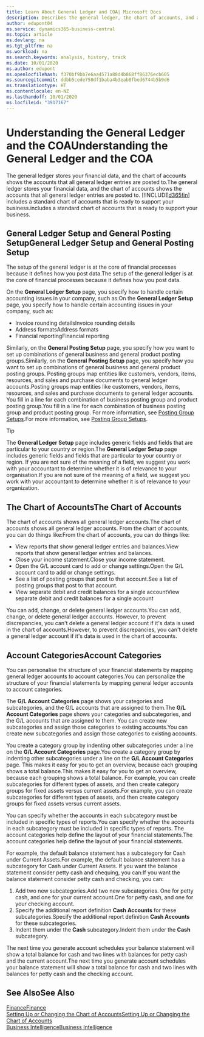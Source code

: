 ```yaml
---
title: Learn About General Ledger and COA| Microsoft Docs
description: Describes the general ledger, the chart of accounts, and account categories.
author: edupont04
ms.service: dynamics365-business-central
ms.topic: article
ms.devlang: na
ms.tgt_pltfrm: na
ms.workload: na
ms.search.keywords: analysis, history, track
ms.date: 10/01/2020
ms.author: edupont
ms.openlocfilehash: f370bf9bb7e6aa4571a88d4b868ff86376ecb605
ms.sourcegitcommit: ddbb5cede750df1baba4b3eab8fbed6744b5b9d6
ms.translationtype: HT
ms.contentlocale: en-NZ
ms.lasthandoff: 10/01/2020
ms.locfileid: "3917167"
---
```

# <a name="understanding-the-general-ledger-and-the-coa"></a><span data-ttu-id="06dac-103">Understanding the General Ledger and the COA</span><span class="sxs-lookup"><span data-stu-id="06dac-103">Understanding the General Ledger and the COA</span></span>

<span data-ttu-id="06dac-104">The general ledger stores your financial data, and the chart of accounts shows the accounts that all general ledger entries are posted to.</span><span class="sxs-lookup"><span data-stu-id="06dac-104">The general ledger stores your financial data, and the chart of accounts shows the accounts that all general ledger entries are posted to.</span></span> [!INCLUDE[d365fin](includes/d365fin_md.md)] <span data-ttu-id="06dac-105">includes a standard chart of accounts that is ready to support your business.</span><span class="sxs-lookup"><span data-stu-id="06dac-105">includes a standard chart of accounts that is ready to support your business.</span></span>

## <a name="general-ledger-setup-and-general-posting-setup"></a><span data-ttu-id="06dac-106">General Ledger Setup and General Posting Setup</span><span class="sxs-lookup"><span data-stu-id="06dac-106">General Ledger Setup and General Posting Setup</span></span>

<span data-ttu-id="06dac-107">The setup of the general ledger is at the core of financial processes because it defines how you post data.</span><span class="sxs-lookup"><span data-stu-id="06dac-107">The setup of the general ledger is at the core of financial processes because it defines how you post data.</span></span>  

<span data-ttu-id="06dac-108">On the **General Ledger Setup** page, you specify how to handle certain accounting issues in your company, such as:</span><span class="sxs-lookup"><span data-stu-id="06dac-108">On the **General Ledger Setup** page, you specify how to handle certain accounting issues in your company, such as:</span></span>  

* <span data-ttu-id="06dac-109">Invoice rounding details</span><span class="sxs-lookup"><span data-stu-id="06dac-109">Invoice rounding details</span></span>  
* <span data-ttu-id="06dac-110">Address formats</span><span class="sxs-lookup"><span data-stu-id="06dac-110">Address formats</span></span>  
* <span data-ttu-id="06dac-111">Financial reporting</span><span class="sxs-lookup"><span data-stu-id="06dac-111">Financial reporting</span></span>  

<span data-ttu-id="06dac-112">Similarly, on the **General Posting Setup** page, you specify how you want to set up combinations of general business and general product posting groups.</span><span class="sxs-lookup"><span data-stu-id="06dac-112">Similarly, on the **General Posting Setup** page, you specify how you want to set up combinations of general business and general product posting groups.</span></span> <span data-ttu-id="06dac-113">Posting groups map entities like customers, vendors, items, resources, and sales and purchase documents to general ledger accounts.</span><span class="sxs-lookup"><span data-stu-id="06dac-113">Posting groups map entities like customers, vendors, items, resources, and sales and purchase documents to general ledger accounts.</span></span> <span data-ttu-id="06dac-114">You fill in a line for each combination of business posting group and product posting group.</span><span class="sxs-lookup"><span data-stu-id="06dac-114">You fill in a line for each combination of business posting group and product posting group.</span></span> <span data-ttu-id="06dac-115">For more information, see [Posting Group Setups](finance-posting-groups.md).</span><span class="sxs-lookup"><span data-stu-id="06dac-115">For more information, see [Posting Group Setups](finance-posting-groups.md).</span></span>  

> [!TIP]
> <span data-ttu-id="06dac-116">The **General Ledger Setup** page includes generic fields and fields that are particular to your country or region.</span><span class="sxs-lookup"><span data-stu-id="06dac-116">The **General Ledger Setup** page includes generic fields and fields that are particular to your country or region.</span></span> <span data-ttu-id="06dac-117">If you are not sure of the meaning of a field, we suggest you work with your accountant to determine whether it is of relevance to your organisation.</span><span class="sxs-lookup"><span data-stu-id="06dac-117">If you are not sure of the meaning of a field, we suggest you work with your accountant to determine whether it is of relevance to your organization.</span></span>  

## <a name="the-chart-of-accounts"></a><span data-ttu-id="06dac-118">The Chart of Accounts</span><span class="sxs-lookup"><span data-stu-id="06dac-118">The Chart of Accounts</span></span>

<span data-ttu-id="06dac-119">The chart of accounts shows all general ledger accounts.</span><span class="sxs-lookup"><span data-stu-id="06dac-119">The chart of accounts shows all general ledger accounts.</span></span> <span data-ttu-id="06dac-120">From the chart of accounts, you can do things like:</span><span class="sxs-lookup"><span data-stu-id="06dac-120">From the chart of accounts, you can do things like:</span></span>  

* <span data-ttu-id="06dac-121">View reports that show general ledger entries and balances.</span><span class="sxs-lookup"><span data-stu-id="06dac-121">View reports that show general ledger entries and balances.</span></span>  
* <span data-ttu-id="06dac-122">Close your income statement.</span><span class="sxs-lookup"><span data-stu-id="06dac-122">Close your income statement.</span></span>  
* <span data-ttu-id="06dac-123">Open the G/L account card to add or change settings.</span><span class="sxs-lookup"><span data-stu-id="06dac-123">Open the G/L account card to add or change settings.</span></span>  
* <span data-ttu-id="06dac-124">See a list of posting groups that post to that account.</span><span class="sxs-lookup"><span data-stu-id="06dac-124">See a list of posting groups that post to that account.</span></span>
* <span data-ttu-id="06dac-125">View separate debit and credit balances for a single account</span><span class="sxs-lookup"><span data-stu-id="06dac-125">View separate debit and credit balances for a single account</span></span>  

<span data-ttu-id="06dac-126">You can add, change, or delete general ledger accounts.</span><span class="sxs-lookup"><span data-stu-id="06dac-126">You can add, change, or delete general ledger accounts.</span></span> <span data-ttu-id="06dac-127">However, to prevent discrepancies, you can't delete a general ledger account if it's data is used in the chart of accounts.</span><span class="sxs-lookup"><span data-stu-id="06dac-127">However, to prevent discrepancies, you can't delete a general ledger account if it's data is used in the chart of accounts.</span></span>  

## <a name="account-categories"></a><span data-ttu-id="06dac-128">Account Categories</span><span class="sxs-lookup"><span data-stu-id="06dac-128">Account Categories</span></span>

<span data-ttu-id="06dac-129">You can personalise the structure of your financial statements by mapping general ledger accounts to account categories.</span><span class="sxs-lookup"><span data-stu-id="06dac-129">You can personalize the structure of your financial statements by mapping general ledger accounts to account categories.</span></span>  

<span data-ttu-id="06dac-130">The **G/L Account Categories** page shows your categories and subcategories, and the G/L accounts that are assigned to them.</span><span class="sxs-lookup"><span data-stu-id="06dac-130">The **G/L Account Categories** page shows your categories and subcategories, and the G/L accounts that are assigned to them.</span></span> <span data-ttu-id="06dac-131">You can create new subcategories and assign those categories to existing accounts.</span><span class="sxs-lookup"><span data-stu-id="06dac-131">You can create new subcategories and assign those categories to existing accounts.</span></span>  

<span data-ttu-id="06dac-132">You create a category group by indenting other subcategories under a line on the **G/L Account Categories** page.</span><span class="sxs-lookup"><span data-stu-id="06dac-132">You create a category group by indenting other subcategories under a line on the **G/L Account Categories** page.</span></span> <span data-ttu-id="06dac-133">This makes it easy for you to get an overview, because each grouping shows a total balance.</span><span class="sxs-lookup"><span data-stu-id="06dac-133">This makes it easy for you to get an overview, because each grouping shows a total balance.</span></span> <span data-ttu-id="06dac-134">For example, you can create subcategories for different types of assets, and then create category groups for fixed assets versus current assets.</span><span class="sxs-lookup"><span data-stu-id="06dac-134">For example, you can create subcategories for different types of assets, and then create category groups for fixed assets versus current assets.</span></span>  

<span data-ttu-id="06dac-135">You can specify whether the accounts in each subcategory must be included in specific types of reports.</span><span class="sxs-lookup"><span data-stu-id="06dac-135">You can specify whether the accounts in each subcategory must be included in specific types of reports.</span></span> <span data-ttu-id="06dac-136">The account categories help define the layout of your financial statements.</span><span class="sxs-lookup"><span data-stu-id="06dac-136">The account categories help define the layout of your financial statements.</span></span>  

<span data-ttu-id="06dac-137">For example, the default balance statement has a subcategory for Cash under Current Assets.</span><span class="sxs-lookup"><span data-stu-id="06dac-137">For example, the default balance statement has a subcategory for Cash under Current Assets.</span></span> <span data-ttu-id="06dac-138">If you want the balance statement consider petty cash and chequing, you can:</span><span class="sxs-lookup"><span data-stu-id="06dac-138">If you want the balance statement consider petty cash and checking, you can:</span></span>  

1. <span data-ttu-id="06dac-139">Add two new subcategories.</span><span class="sxs-lookup"><span data-stu-id="06dac-139">Add two new subcategories.</span></span> <span data-ttu-id="06dac-140">One for petty cash, and one for your current account.</span><span class="sxs-lookup"><span data-stu-id="06dac-140">One for petty cash, and one for your checking account.</span></span>  
2. <span data-ttu-id="06dac-141">Specify the additional report definition **Cash Accounts** for these subcategories.</span><span class="sxs-lookup"><span data-stu-id="06dac-141">Specify the additional report definition **Cash Accounts** for these subcategories.</span></span>  
3. <span data-ttu-id="06dac-142">Indent them under the **Cash** subcategory.</span><span class="sxs-lookup"><span data-stu-id="06dac-142">Indent them under the **Cash** subcategory.</span></span>  

<span data-ttu-id="06dac-143">The next time you generate account schedules your balance statement will show a total balance for cash and two lines with balances for petty cash and the current account.</span><span class="sxs-lookup"><span data-stu-id="06dac-143">The next time you generate account schedules your balance statement will show a total balance for cash and two lines with balances for petty cash and the checking account.</span></span>  

## <a name="see-also"></a><span data-ttu-id="06dac-144">See Also</span><span class="sxs-lookup"><span data-stu-id="06dac-144">See Also</span></span>

[<span data-ttu-id="06dac-145">Finance</span><span class="sxs-lookup"><span data-stu-id="06dac-145">Finance</span></span>](finance.md)  
[<span data-ttu-id="06dac-146">Setting Up or Changing the Chart of Accounts</span><span class="sxs-lookup"><span data-stu-id="06dac-146">Setting Up or Changing the Chart of Accounts</span></span>](finance-setup-chart-accounts.md)  
[<span data-ttu-id="06dac-147">Business Intelligence</span><span class="sxs-lookup"><span data-stu-id="06dac-147">Business Intelligence</span></span>](bi.md)  
